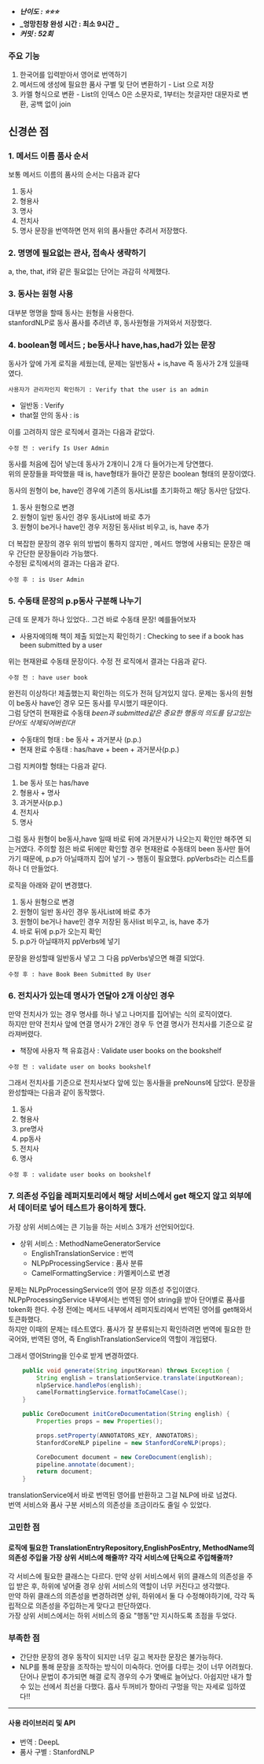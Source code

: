 - **_난이도 : ⭐️⭐️️⭐️️️_**
- **_엉망친창 완성 시간 : 최소 9시간 _**
- **_커밋 : 52회_**

### 주요 기능
1. 한국어를 입력받아서 영어로 번역하기
2. 메서드에 생성에 필요한 품사 구별 및 단어 변환하기 - List<String> 으로 저장
3. 카멜 형식으로 변환 - List<String>의 인덱스 0은 소문자로, 1부터는 첫글자만 대문자로 변환, 공백 없이 join

## 신경쓴 점
### 1. 메서드 이름 품사 순서
보통 메서드 이름의 품사의 순서는 다음과 같다
1. 동사
2. 형용사
3. 명사
4. 전치사
5. 명사
문장을 번역하면 먼저 위의 품사들만 추려서 저장했다.

### 2. 명명에 필요없는 관사, 접속사 생략하기
a, the, that, if와 같은 필요없는 단어는 과감히 삭제했다.

### 3. 동사는 원형 사용
대부분 명명을 할때 동사는 원형을 사용한다.  
stanfordNLP로 동사 품사를 추려낸 후, 동사원형을 가져와서 저장했다.

### 4. boolean형 메서드 ; be동사나 have,has,had가 있는 문장
동사가 앞에 가게 로직을 세웠는데, 문제는 일반동사 + is,have 즉 동사가 2개 있을때 였다.

    사용자가 관리자인지 확인하기 : Verify that the user is an admin

- 일반동 : Verify
- that절 안의 동사 : is

이를 고려하지 않은 로직에서 결과는 다음과 같았다.
```text
수정 전 : verify Is User Admin
```
동사를 처음에 집어 넣는데 동사가 2개이니 2개 다 들어가는게 당연했다.  
위의 문장들을 파악했을 때 is, have형태가 들아간 문장은 boolean 형태의 문장이였다.  

동사의 원형이 be, have인 경우에 기존의 동사List를 초기화하고 해당 동사만 담았다.
1. 동사 원형으로 변경
2. 원형이 일반 동사인 경우 동사List에 바로 추가
3. 원형이 be거나 have인 경우 저장된 동사list 비우고, is, have 추가

더 복잡한 문장의 경우 위의 방법이 통하지 않지만 , 메서드 명명에 사용되는 문장은 매우 간단한 문장들이라 가능했다.  
수정된 로직에서의 결과는 다음과 같다.
```text
수정 후 : is User Admin
```

### 5. 수동태 문장의 p.p동사 구분해 나누기
근데 또 문제가 하나 있었다.. 그건 바로 수동태 문장!
예를들어보자
- 사용자에의해 책이 제출 되었는지 확인하기 : Checking to see if a book has been submitted by a user

위는 현재완료 수동태 문장이다. 수정 전 로직에서 결과는 다음과 같다.
```text
수정 전 : have user book
```
완전히 이상하다! 제출했는지 확인하는 의도가 전혀 담겨있지 않다.
문제는 동사의 원형이 be동사 have인 경우 모든 동사를 무시했기 때문이다.  
그럼 당연히 현재완료 수동태 _been과 submitted같은 중요한 행동의 의도를 담고있는 단어도 삭제되어버린다!_

- 수동태의 형태 : be 동사 + 과거분사 (p.p.)
- 현재 완료 수동태 : has/have + been + 과거분사(p.p.)

그럼 지켜야할 형태는 다음과 같다.
1. be 동사 또는 has/have
2. 형용사 + 명사
3. 과거분사(p.p.)
4. 전치사
5. 명사

그럼 동사 원형이 be동사,have 일때 바로 뒤에 과거분사가 나오는지 확인만 해주면 되는거였다.
주의할 점은 바로 뒤에만 확인할 경우 현재완료 수동태의 been 동사만 들어가기 때문에, p.p가 아닐때까지 집어 넣기 -> 행동이 필요했다.
ppVerbs라는 리스트를 하나 더 만들었다.

로직을 아래와 같이 변경했다.
1. 동사 원형으로 변경
2. 원형이 일반 동사인 경우 동사List에 바로 추가
3. 원형이 be거나 have인 경우 저장된 동사list 비우고, is, have 추가
4. 바로 뒤에 p.p가 오는지 확인
5. p.p가 아닐때까지 ppVerbs에 넣기

문장을 완성할때 일반동사 넣고 그 다음 ppVerbs넣으면 해결 되었다.
```text
수정 후 : have Book Been Submitted By User
```

### 6. 전치사가 있는데 명사가 연달아 2개 이상인 경우
만약 전치사가 있는 경우 명사를 하나 넣고 나머지를 집어넣는 식의 로직이였다.  
하지만 만약 전치사 앞에 연결 명사가 2개인 경우 두 연결 명사가 전치사를 기준으로 갈라져버렸다.
- 책장에 사용자 책 유효검사 : Validate user books on the bookshelf

```text
수정 전 : validate user on books bookshelf
```

그래서 전치사를 기준으로 전치사보다 앞에 있는 동사들을 preNouns에 담았다.
문장을 완성할때는 다음과 같이 동작했다.
1. 동사
2. 형용사
3. pre명사
4. pp동사
4. 전치사
5. 명사

```text
수정 후 : validate user books on bookshelf
```

### 7. 의존성 주입을 레퍼지토리에서 해당 서비스에서 get 해오지 않고 외부에서 데이터로 넣어 테스트가 용이하게 했다.
가장 상위 서비스에는 큰 기능을 하는 서비스 3개가 선언되어있다.
- 상위 서비스 : MethodNameGeneratorService
  - EnglishTranslationService : 번역
  - NLPpProcessingService : 품사 분류
  - CamelFormattingService : 카멜케이스로 변경

문제는 NLPpProcessingService의 영어 문장 의존성 주입이였다.  
NLPpProcessingService 내부에서는 번역된 영어 string을 받아 단어별로 품사를 token화 한다.
수정 전에는 메서드 내부에서 레퍼지토리에서 번역된 영어를 get해와서 토큰화했다.  
하지만 이때의 문제는 테스트였다. 품사가 잘 분류되는지 확인하려면 번역에 필요한 한국어와, 번역된 영어, 즉 EnglishTranslationService의 역할이 개입됐다.  

그래서 영어String을 인수로 받게 변경하였다.
```java
    public void generate(String inputKorean) throws Exception {
        String english = translationService.translate(inputKorean);
        nlpService.handlePos(english);
        camelFormattingService.formatToCamelCase();
    }
```
```java
    public CoreDocument initCoreDocumentation(String english) {
        Properties props = new Properties();

        props.setProperty(ANNOTATORS_KEY, ANNOTATORS);
        StanfordCoreNLP pipeline = new StanfordCoreNLP(props);

        CoreDocument document = new CoreDocument(english);
        pipeline.annotate(document);
        return document;
    }
```
translationService에서 바로 번역된 영어를 반환하고 그걸 NLP에 바로 넘겼다.  
번역 서비스와 품사 구분 서비스의 의존성을 조금이라도 줄일 수 있었다.


### 고민한 점
#### 로직에 필요한 TranslationEntryRepository,EnglishPosEntry, MethodName의 의존성 주입을 가장 상위 서비스에 해줄까? 각각 서비스에 단독으로 주입해줄까?
각 서비스에 필요한 클래스는 다르다. 만약 상위 서비스에서 위의 클래스의 의존성을 주입 받은 후, 하위에 넣어줄 경우 상위 서비스의 역할이 너무 커진다고 생각했다.  
만약 하위 클래스의 의존성을 변경하려면 상위, 하위에서 둘 다 수정해야하기에, 각각 독립적으로 의존성을 주입하는게 맞다고 판단하였다.  
가장 상위 서비스에서는 하위 서비스의 중요 "행동"만 지시하도록 초점을 두었다.


### 부족한 점
- 간단한 문장의 경우 동작이 되지만 너무 길고 복자한 문장은 불가능하다.
- NLP를 통해 문장을 조작하는 방식이 미숙하다. 언어를 다루는 것이 너무 어려웠다. 단어나 문법이 추가되면 해결 로직 경우의 수가 몇배로 늘어났다. 
아쉽지만 내가 할 수 있는 선에서 최선을 다했다. 흡사 두꺼비가 항아리 구멍을 막는 자세로 임하였다!!

---
#### 사용 라이브러리 및 API
- 번역 : DeepL
- 품사 구별 : StanfordNLP